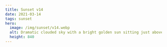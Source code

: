 ```yaml
---
title: Sunset v14
date: 2021-03-14
tags: sunset
hero:
  image: /img/sunset/v14.webp
  alt: Dramatic clouded sky with a bright golden sun sitting just above the horizon.
  height: 840
---
```

